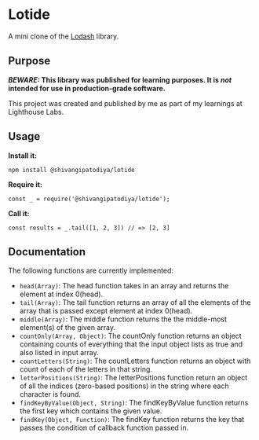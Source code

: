 # Lotide

A mini clone of the [Lodash](https://lodash.com) library.

## Purpose

**_BEWARE:_ This library was published for learning purposes. It is _not_ intended for use in production-grade software.**

This project was created and published by me as part of my learnings at Lighthouse Labs. 

## Usage

**Install it:**

`npm install @shivangipatodiya/lotide`

**Require it:**

`const _ = require('@shivangipatodiya/lotide');`

**Call it:**

`const results = _.tail([1, 2, 3]) // => [2, 3]`

## Documentation

The following functions are currently implemented:

* `head(Array)`: The head function takes in an array and returns the element at index 0(head).
* `tail(Array)`: The tail function returns an array of all the elements of the array that is passed except element at index 0(head).
* `middle(Array)`: The middle function returns the the middle-most element(s) of the given array.
* `countOnly(Array, Object)`: The countOnly function returns an object containing counts of everything that the input object lists as true and also listed in input array.
* `countLetters(String)`: The countLetters function returns an object with count of each of the letters in that string.
* `letterPositions(String)`: The letterPositions function return an object of all the indices (zero-based positions) in the string where each character is found.
* `findKeyByValue(Object, String)`: The findKeyByValue function returns the first key which contains the given value.
* `findKey(Object, Function)`: The findKey function returns the key that passes the condition of callback function passed in.